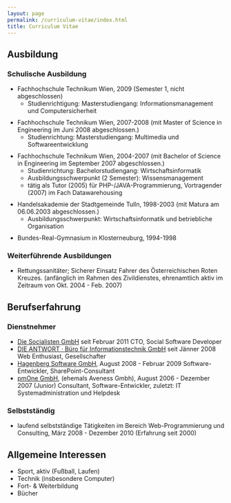 ```yaml
---
layout: page
permalink: /curriculum-vitae/index.html
title: Curriculum Vitae
---
```

<h2>Ausbildung</h2>
<h3>Schulische Ausbildung</h3>
<ul>
	<li style="margin-bottom: 10px;">Fachhochschule Technikum Wien, 2009 (Semester 1, nicht abgeschlossen)
<ul>
	<li>Studienrichtigung: Masterstudiengang: Informationsmanagement und Computersicherheit</li>
</ul>
</li>
	<li style="margin-bottom: 10px;">Fachhochschule Technikum Wien, 2007-2008
(mit Master of Science in Engineering im Juni 2008 abgeschlossen.)
<ul>
	<li>Studienrichtung:
Masterstudiengang: Multimedia und Softwareentwicklung</li>
</ul>
</li>
	<li style="margin-bottom: 10px;">Fachhochschule Technikum Wien, 2004-2007
(mit Bachelor of Science in Engineering im September 2007 abgeschlossen.)
<ul>
	<li>Studienrichtung:
Bachelorstudiengang: Wirtschaftsinformatik</li>
	<li>Ausbildungsschwerpunkt (2 Semester):
Wissensmanagement</li>
</ul>
<ul>
	<li>tätig als Tutor (2005) für PHP-/JAVA-Programmierung,
Vortragender (2007) im Fach Datawarehousing</li>
</ul>
</li>
	<li style="margin-bottom: 10px;">Handelsakademie der Stadtgemeinde Tulln, 1998-2003
(mit Matura am 06.06.2003 abgeschlossen.)
<ul>
	<li>Ausbildungsschwerpunkt:
Wirtschaftsinformatik und betriebliche Organisation</li>
</ul>
</li>
	<li style="margin-bottom: 10px;">Bundes-Real-Gymnasium in Klosterneuburg, 1994-1998</li>
</ul>
<h3>Weiterführende Ausbildungen</h3>
<ul>
	<li>Rettungssanitäter; Sicherer Einsatz Fahrer des Österreichischen Roten Kreuzes.
(anfänglich im Rahmen des Zivildienstes, ehrenamtlich aktiv im Zeitraum von Okt. 2004 - Feb. 2007)</li>
</ul>
<h2>Berufserfahrung</h2>
<h3>Dienstnehmer</h3>
<ul>
	<li><a title="Die Socialisten - Social Software GmbH" href="https://www.facebook.com/diesocialisten">Die Socialisten GmbH</a> seit Februar 2011
CTO, Social Software Developer</li>
	<li><a title="DIE ANTWORT · Büro für Informationstechnik GmbH" href="http://www.die-antwort.eu/">DIE ANTWORT · Büro für Informationstechnik GmbH</a> seit Jänner 2008
Web Enthusiast, Gesellschafter</li>
	<li><a title="Hagenberg Software GmbH" href="http://www.hagenberg-software.at/">Hagenberg Software GmbH</a>, August 2008 - Februar 2009
Software-Entwickler, SharePoint-Consultant</li>
	<li><a title="pmOne. One source for performance management." href="http://www.pmOne.com/">pmOne GmbH</a>, (ehemals Aveness Gmbh), August 2006 - Dezember 2007
(Junior) Consultant, Software-Entwickler, zuletzt: IT Systemadministration und Helpdesk</li>
</ul>
<h3>Selbstständig</h3>
<ul>
	<li>laufend selbstständige Tätigkeiten im Bereich Web-Programmierung und Consulting, März 2008 - Dezember 2010 (Erfahrung seit 2000)</li>
</ul>
<h2>Allgemeine Interessen</h2>
<ul>
	<li>Sport, aktiv (Fußball, Laufen)</li>
	<li>Technik (insbesondere Computer)</li>
	<li>Fort- &amp; Weiterbildung</li>
	<li>Bücher</li>
</ul>
